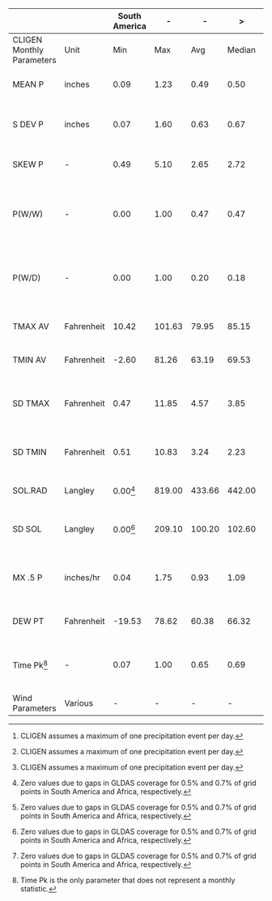 |  |  | South America | - | - | > |  | Africa | - | - | > |  |  |  |
|---|---|---|---|---|---|---|---|---|---|---|---|---|---|
| CLIGEN Monthly Parameters | Unit | Min | Max | Avg | Median |  | Min | Max | Avg | Median |  | Dataset Input | Statistic Definition |
| MEAN P | inches | 0.09 | 1.23 | 0.49 | 0.50 |  | 0.07 | 1.59 | 0.34 | 0.33 |  | ERA5 | Mean of single-event accumulation[^3] |
| S DEV P | inches | 0.07 | 1.60 | 0.63 | 0.67 |  | 0.01 | 1.49 | 0.38 | 0.37 |  | ERA5 | Standard deviation of single-event accumulation[^3] |
| SKEW P | - | 0.49 | 5.10 | 2.65 | 2.72 |  | 0.04 | 5.02 | 1.68 | 1.99 |  | ERA5 | Skewness of single-event accumulation[^3] |
| P(W/W) | - | 0.00 | 1.00 | 0.47 | 0.47 |  | 0.00 | 1.00 | 0.29 | 0.28 |  | ERA5 | Conditional transition probability of wet day following wet day |
| P(W/D) | - | 0.00 | 1.00 | 0.20 | 0.18 |  | 0.00 | 1.00 | 0.10 | 0.03 |  | ERA5 | Conditional transition probability of wet day following dry day |
| TMAX AV | Fahrenheit | 10.42 | 101.63 | 79.95 | 85.15 |  | 40.83 | 117.00 | 87.01 | 86.72 |  | ERA5 | Mean daily maximum temperature |
| TMIN AV | Fahrenheit | -2.60 | 81.26 | 63.19 | 69.53 |  | 22.21 | 90.77 | 66.02 | 68.04 |  | ERA5 | Mean daily minimum temperature |
| SD TMAX | Fahrenheit | 0.47 | 11.85 | 4.57 | 3.85 |  | 0.53 | 12.05 | 4.49 | 4.00 |  | ERA5 | Standard deviation of daily maximum temperature |
| SD TMIN | Fahrenheit | 0.51 | 10.83 | 3.24 | 2.23 |  | 0.56 | 8.82 | 3.49 | 3.32 |  | ERA5 | Standard deviation of daily minimum temperature |
| SOL.RAD | Langley | 0.00[^2] | 819.00 | 433.66 | 442.00 |  | 0.00[^2] | 777.00 | 495.65 | 499.00 |  | GLDAS | Mean daily incoming solar radiation |
| SD SOL | Langley | 0.00[^2] | 209.10 | 100.20 | 102.60 |  | 0.00[^2] | 324.00 | 78.63 | 78.10 |  | GLDAS | Standard deviation of incoming solar radiation |
| MX .5 P | inches/hr | 0.04 | 1.75 | 0.93 | 1.09 |  | 0.05 | 1.84 | 0.60 | 0.33 |  | GPM-IMERG | Mean maximum 30-minute precipitation intensity |
| DEW PT | Fahrenheit | -19.53 | 78.62 | 60.38 | 66.32 |  | 9.81 | 80.91 | 51.43 | 52.15 |  | ERA5 | Mean dewpoint temperature |
| Time Pk[^1] | - | 0.07 | 1.00 | 0.65 | 0.69 |  | 0.07 | 1.00 | 0.64 | 0.69 |  | Representative Ground Data | Cumulative probability of normalized time-to-peak intensity |
| Wind Parameters | Various | - | - | - | - |  | - | - | - | - | - | Representative Ground Data  |  |

[^1]: Time Pk is the only parameter that does not represent a monthly statistic.
[^2]: Zero values due to gaps in GLDAS coverage for 0.5% and 0.7% of grid points in South America and Africa, respectively.
[^3]: CLIGEN assumes a maximum of one precipitation event per day.
